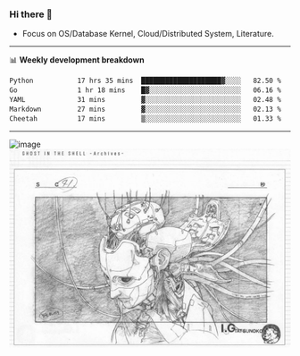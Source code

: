 ### Hi there 👋
<!-- * Daily Meditation via Leetcode/Competitive-Programming. -->
* Focus on OS/Database Kernel, Cloud/Distributed System, Literature.

-------

📊 **Weekly development breakdown**
<!--START_SECTION:waka-->

```txt
Python           17 hrs 35 mins  ████████████████████▓░░░░   82.50 %
Go               1 hr 18 mins    █▓░░░░░░░░░░░░░░░░░░░░░░░   06.16 %
YAML             31 mins         ▓░░░░░░░░░░░░░░░░░░░░░░░░   02.48 %
Markdown         27 mins         ▓░░░░░░░░░░░░░░░░░░░░░░░░   02.13 %
Cheetah          17 mins         ▒░░░░░░░░░░░░░░░░░░░░░░░░   01.33 %
```

<!--END_SECTION:waka-->

-------

<!-- [![Leetcode Stats](https://leetcard.jacoblin.cool/hzhang413?font=Fira+Mono)](https://leetcode.com/fxrc) -->
![image](./cyberpunk-ghost-in-the-shell.gif)
![image](./gis-archive.png)
